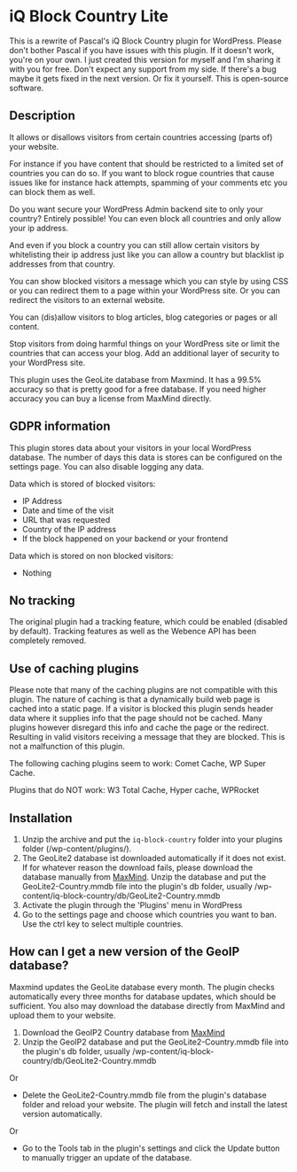 # iQ Block Country Lite
This is a rewrite of Pascal's iQ Block Country plugin for WordPress. Please don't bother Pascal if you have issues with this plugin. If it doesn't work, you're on your own. I just created this version for myself and I'm sharing it with you for free. Don't expect any support from my side. If there's a bug maybe it gets fixed in the next version. Or fix it yourself. This is open-source software.

## Description
It allows or disallows visitors from certain countries accessing (parts of) your website.

For instance if you have content that should be restricted to a limited set of countries you can do so. If you want to block rogue countries that cause issues like for instance hack attempts, spamming of your comments etc you can block them as well.

Do you want secure your WordPress Admin backend site to only your country? Entirely possible! You can even block all countries and only allow your ip address.

And even if you block a country you can still allow certain visitors by whitelisting their ip address just like you can allow a country but blacklist ip addresses from that country.

You can show blocked visitors a message which you can style by using CSS or you can redirect them to a page within your WordPress site. Or you can redirect the visitors to an external website.

You can (dis)allow visitors to blog articles, blog categories or pages or all content.

Stop visitors from doing harmful things on your WordPress site or limit the countries that can access your blog. Add an additional layer of security to your WordPress site.

This plugin uses the GeoLite database from Maxmind. It has a 99.5% accuracy so that is pretty good for a free database. If you need higher accuracy you can buy a license from MaxMind directly.

## GDPR information
This plugin stores data about your visitors in your local WordPress database. The number of days this data is stores can be configured on the settings page. You can also disable logging any data.

Data which is stored of blocked visitors:

- IP Address
- Date and time of the visit
- URL that was requested
- Country of the IP address
- If the block happened on your backend or your frontend

Data which is stored on non blocked visitors:

- Nothing

##  No tracking
The original plugin had a tracking feature, which could be enabled (disabled by default). Tracking features as well as the Webence API has been completely removed.

## Use of caching plugins
Please note that many of the caching plugins are not compatible with this plugin. The nature of caching is that a dynamically build web page is cached into a static page. If a visitor is blocked this plugin sends header data where it supplies info that the page should not be cached. Many plugins however disregard this info and cache the page or the redirect. Resulting in valid visitors receiving a message that they are blocked. This is not a malfunction of this plugin.

The following caching plugins seem to work: Comet Cache, WP Super Cache.

Plugins that do NOT work: W3 Total Cache, Hyper cache, WPRocket

## Installation
1. Unzip the archive and put the `iq-block-country` folder into your plugins folder (/wp-content/plugins/).
2. The GeoLite2 database ist downloaded automatically if it does not exist. If for whatever reason the download fails, please download the database manually from [MaxMind](http://geolite.maxmind.com/download/geoip/database/GeoLite2-Country.tar.gz). Unzip the database and put the GeoLite2-Country.mmdb file into the plugin's db folder, usually /wp-content/iq-block-country/db/GeoLite2-Country.mmdb
3. Activate the plugin through the 'Plugins' menu in WordPress
4. Go to the settings page and choose which countries you want to ban. Use the ctrl key to select multiple countries.

## How can I get a new version of the GeoIP database?
Maxmind updates the GeoLite database every month. The plugin checks automatically every three months for database updates, which should be sufficient. You also may download the database directly from MaxMind and upload them to your website.

1. Download the GeoIP2 Country database from [MaxMind](http://geolite.maxmind.com/download/geoip/database/GeoLite2-Country.tar.gz)
2. Unzip the GeoIP2 database and put the GeoLite2-Country.mmdb file into the plugin's db folder, usually /wp-content/iq-block-country/db/GeoLite2-Country.mmdb

Or

* Delete the GeoLite2-Country.mmdb file from the plugin's database folder and reload your website. The plugin will fetch and install the latest version automatically.

Or

* Go to the Tools tab in the plugin's settings and click the Update button to manually trigger an update of the database.
